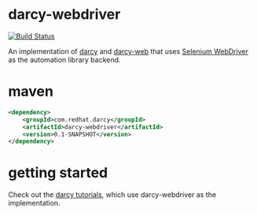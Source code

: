 darcy-webdriver
===============
[![Build Status](https://drone.io/github.com/darcy-framework/darcy-webdriver/status.png)](https://drone.io/github.com/darcy-framework/darcy-webdriver/latest)

An implementation of [darcy][1] and [darcy-web][2] that uses [Selenium WebDriver][3] as the automation library backend.

maven
=====

```xml
<dependency>
    <groupId>com.redhat.darcy</groupId>
    <artifactId>darcy-webdriver</artifactId>
    <version>0.1-SNAPSHOT</version>
</dependency>
```

getting started
===============

Check out the [darcy tutorials][4], which use darcy-webdriver as the implementation.

 [1]: https://github.com/darcy-framework/darcy
 [2]: https://github.com/darcy-framework/darcy-web
 [3]: http://docs.seleniumhq.org/
 [4]: https://github.com/darcy-framework/darcy/wiki/Getting-Started-%231:-Project-setup-and-darcy-fundamentals
